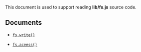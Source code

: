 This document is used to support reading **lib/fs.js** source code.


## Documents

- [`fs.write()`](./write.md)

- [`fs.aceess()`](./aceess.md)

